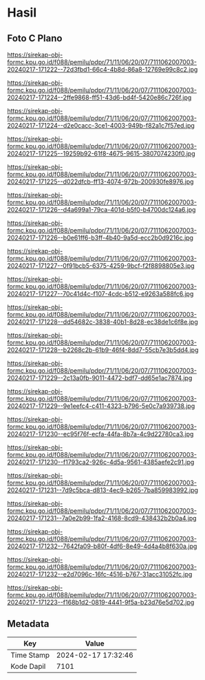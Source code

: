 # Hasil

## Foto C Plano

https://sirekap-obj-formc.kpu.go.id/f088/pemilu/pdpr/71/11/06/20/07/7111062007003-20240217-171222--72d3fbd1-66c4-4b8d-86a8-12769e99c8c2.jpg

https://sirekap-obj-formc.kpu.go.id/f088/pemilu/pdpr/71/11/06/20/07/7111062007003-20240217-171224--2ffe9868-ff51-43d6-bd4f-5420e86c726f.jpg

https://sirekap-obj-formc.kpu.go.id/f088/pemilu/pdpr/71/11/06/20/07/7111062007003-20240217-171224--d2e0cacc-3ce1-4003-949b-f82a1c7f57ed.jpg

https://sirekap-obj-formc.kpu.go.id/f088/pemilu/pdpr/71/11/06/20/07/7111062007003-20240217-171225--19259b92-61f8-4675-9615-3807074230f0.jpg

https://sirekap-obj-formc.kpu.go.id/f088/pemilu/pdpr/71/11/06/20/07/7111062007003-20240217-171225--d022dfcb-ff13-4074-972b-200930fe8976.jpg

https://sirekap-obj-formc.kpu.go.id/f088/pemilu/pdpr/71/11/06/20/07/7111062007003-20240217-171226--d4a699a1-79ca-401d-b5f0-b4700dc124a6.jpg

https://sirekap-obj-formc.kpu.go.id/f088/pemilu/pdpr/71/11/06/20/07/7111062007003-20240217-171226--b0e61ff6-b3ff-4b40-9a5d-ecc2b0d9216c.jpg

https://sirekap-obj-formc.kpu.go.id/f088/pemilu/pdpr/71/11/06/20/07/7111062007003-20240217-171227--0f91bcb5-6375-4259-9bcf-f2f8898805e3.jpg

https://sirekap-obj-formc.kpu.go.id/f088/pemilu/pdpr/71/11/06/20/07/7111062007003-20240217-171227--70c41d4c-f107-4cdc-b512-e9263a588fc6.jpg

https://sirekap-obj-formc.kpu.go.id/f088/pemilu/pdpr/71/11/06/20/07/7111062007003-20240217-171228--dd54682c-3838-40b1-8d28-ec38de1c6f8e.jpg

https://sirekap-obj-formc.kpu.go.id/f088/pemilu/pdpr/71/11/06/20/07/7111062007003-20240217-171228--b2268c2b-61b9-46f4-8dd7-55cb7e3b5dd4.jpg

https://sirekap-obj-formc.kpu.go.id/f088/pemilu/pdpr/71/11/06/20/07/7111062007003-20240217-171229--2c13a0fb-9011-4472-bdf7-dd65e1ac7874.jpg

https://sirekap-obj-formc.kpu.go.id/f088/pemilu/pdpr/71/11/06/20/07/7111062007003-20240217-171229--9e1eefc4-c411-4323-b796-5e0c7a939738.jpg

https://sirekap-obj-formc.kpu.go.id/f088/pemilu/pdpr/71/11/06/20/07/7111062007003-20240217-171230--ec95f76f-ecfa-44fa-8b7a-4c9d22780ca3.jpg

https://sirekap-obj-formc.kpu.go.id/f088/pemilu/pdpr/71/11/06/20/07/7111062007003-20240217-171230--f1793ca2-926c-4d5a-9561-4385aefe2c91.jpg

https://sirekap-obj-formc.kpu.go.id/f088/pemilu/pdpr/71/11/06/20/07/7111062007003-20240217-171231--7d9c5bca-d813-4ec9-b265-7ba859983992.jpg

https://sirekap-obj-formc.kpu.go.id/f088/pemilu/pdpr/71/11/06/20/07/7111062007003-20240217-171231--7a0e2b99-1fa2-4168-8cd9-438432b2b0a4.jpg

https://sirekap-obj-formc.kpu.go.id/f088/pemilu/pdpr/71/11/06/20/07/7111062007003-20240217-171232--7642fa09-b80f-4df6-8e49-4d4a4b8f630a.jpg

https://sirekap-obj-formc.kpu.go.id/f088/pemilu/pdpr/71/11/06/20/07/7111062007003-20240217-171232--e2d7096c-16fc-4516-b767-31acc31052fc.jpg

https://sirekap-obj-formc.kpu.go.id/f088/pemilu/pdpr/71/11/06/20/07/7111062007003-20240217-171223--f168b1d2-0819-4441-9f5a-b23d76e5d702.jpg


## Metadata

| Key        | Value               |
| ---------- | ------------------- |
| Time Stamp | 2024-02-17 17:32:46 |
| Kode Dapil | 7101                |




